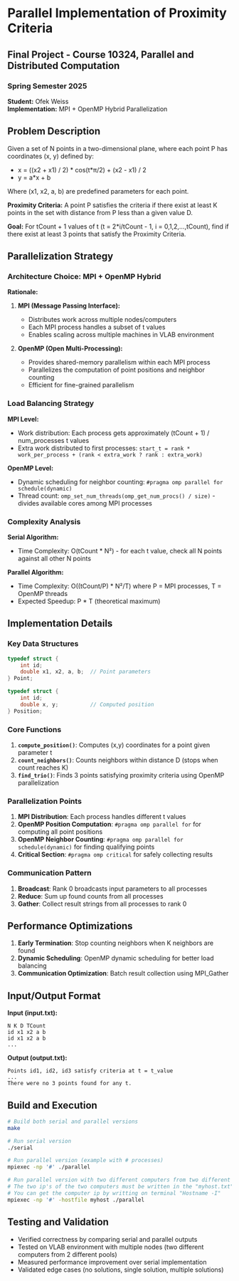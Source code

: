 # Parallel Implementation of Proximity Criteria
## Final Project - Course 10324, Parallel and Distributed Computation
### Spring Semester 2025

**Student:** Ofek Weiss  
**Implementation:** MPI + OpenMP Hybrid Parallelization

## Problem Description

Given a set of N points in a two-dimensional plane, where each point P has coordinates (x, y) defined by:
- x = ((x2 + x1) / 2) * cos(t*π/2) + (x2 - x1) / 2
- y = a*x + b

Where (x1, x2, a, b) are predefined parameters for each point.

**Proximity Criteria:** A point P satisfies the criteria if there exist at least K points in the set with distance from P less than a given value D.

**Goal:** For tCount + 1 values of t (t = 2*i/tCount - 1, i = 0,1,2,...,tCount), find if there exist at least 3 points that satisfy the Proximity Criteria.

## Parallelization Strategy

### Architecture Choice: MPI + OpenMP Hybrid

**Rationale:**
1. **MPI (Message Passing Interface):** 
   - Distributes work across multiple nodes/computers
   - Each MPI process handles a subset of t values
   - Enables scaling across multiple machines in VLAB environment

2. **OpenMP (Open Multi-Processing):**
   - Provides shared-memory parallelism within each MPI process
   - Parallelizes the computation of point positions and neighbor counting
   - Efficient for fine-grained parallelism

### Load Balancing Strategy

**MPI Level:**
- Work distribution: Each process gets approximately (tCount + 1) / num_processes t values
- Extra work distributed to first processes: `start_t = rank * work_per_process + (rank < extra_work ? rank : extra_work)`

**OpenMP Level:**
- Dynamic scheduling for neighbor counting: `#pragma omp parallel for schedule(dynamic)`
- Thread count: `omp_set_num_threads(omp_get_num_procs() / size)` - divides available cores among MPI processes

### Complexity Analysis

**Serial Algorithm:**
- Time Complexity: O(tCount * N²) - for each t value, check all N points against all other N points

**Parallel Algorithm:**
- Time Complexity: O((tCount/P) * N²/T) where P = MPI processes, T = OpenMP threads
- Expected Speedup: P * T (theoretical maximum)

## Implementation Details

### Key Data Structures

```c
typedef struct {
    int id;
    double x1, x2, a, b;  // Point parameters
} Point;

typedef struct {
    int id;
    double x, y;          // Computed position
} Position;
```

### Core Functions

1. **`compute_position()`**: Computes (x,y) coordinates for a point given parameter t
2. **`count_neighbors()`**: Counts neighbors within distance D (stops when count reaches K)
3. **`find_trio()`**: Finds 3 points satisfying proximity criteria using OpenMP parallelization

### Parallelization Points

1. **MPI Distribution**: Each process handles different t values
2. **OpenMP Position Computation**: `#pragma omp parallel for` for computing all point positions
3. **OpenMP Neighbor Counting**: `#pragma omp parallel for schedule(dynamic)` for finding qualifying points
4. **Critical Section**: `#pragma omp critical` for safely collecting results

### Communication Pattern

1. **Broadcast**: Rank 0 broadcasts input parameters to all processes
2. **Reduce**: Sum up found counts from all processes
3. **Gather**: Collect result strings from all processes to rank 0

## Performance Optimizations

1. **Early Termination**: Stop counting neighbors when K neighbors are found
2. **Dynamic Scheduling**: OpenMP dynamic scheduling for better load balancing
4. **Communication Optimization**: Batch result collection using MPI_Gather

## Input/Output Format

**Input (input.txt):**
```
N K D TCount
id x1 x2 a b
id x1 x2 a b
...
```

**Output (output.txt):**
```
Points id1, id2, id3 satisfy criteria at t = t_value
...
There were no 3 points found for any t.
```

## Build and Execution

```bash
# Build both serial and parallel versions
make

# Run serial version
./serial

# Run parallel version (example with # processes)
mpiexec -np '#' ./parallel

# Run parallel version with two different computers from two different pools
# The two ip's of the two computers must be written in the "myhost.txt" file
# You can get the computer ip by writting on terminal "Hostname -I"
mpiexec -np '#' -hostfile myhost ./parallel
```

## Testing and Validation

- Verified correctness by comparing serial and parallel outputs
- Tested on VLAB environment with multiple nodes (two different computers from 2 different pools)
- Measured performance improvement over serial implementation
- Validated edge cases (no solutions, single solution, multiple solutions)
